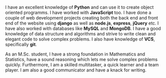 I have an excellent knowledge of **Python** and can use it to create object oriented programms. I have worked with **JavaScript** too. I have done a couple of web development projects creating both the back end and front end of the website using **django** as well as **node.js**, **express**, **jQuery** etc. I have also worked with databases like **MySQL** and **MongoDB**. I have a good knowledge of data structure and algorithms and strive to write clean and elegant code to solve complex problems. I also have knowledge of **VCS**, specifically **git**.

As an M.Sc. student, I have a strong foundation in Mathematics and Statistics, have a sound reasoning which lets me solve complex problems quickly. Furthermore, I am a skilled multitasker, a quick learner and a team player. I am also a good communicator and have a knack for writing. 